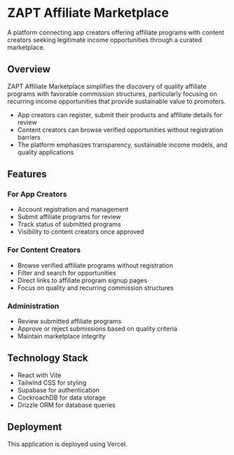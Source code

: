 # ZAPT Affiliate Marketplace

A platform connecting app creators offering affiliate programs with content creators seeking legitimate income opportunities through a curated marketplace.

## Overview

ZAPT Affiliate Marketplace simplifies the discovery of quality affiliate programs with favorable commission structures, particularly focusing on recurring income opportunities that provide sustainable value to promoters.

- App creators can register, submit their products and affiliate details for review
- Content creators can browse verified opportunities without registration barriers
- The platform emphasizes transparency, sustainable income models, and quality applications

## Features

### For App Creators
- Account registration and management
- Submit affiliate programs for review
- Track status of submitted programs
- Visibility to content creators once approved

### For Content Creators
- Browse verified affiliate programs without registration
- Filter and search for opportunities
- Direct links to affiliate program signup pages
- Focus on quality and recurring commission structures

### Administration
- Review submitted affiliate programs
- Approve or reject submissions based on quality criteria
- Maintain marketplace integrity

## Technology Stack

- React with Vite
- Tailwind CSS for styling
- Supabase for authentication
- CockroachDB for data storage
- Drizzle ORM for database queries

## Deployment

This application is deployed using Vercel.